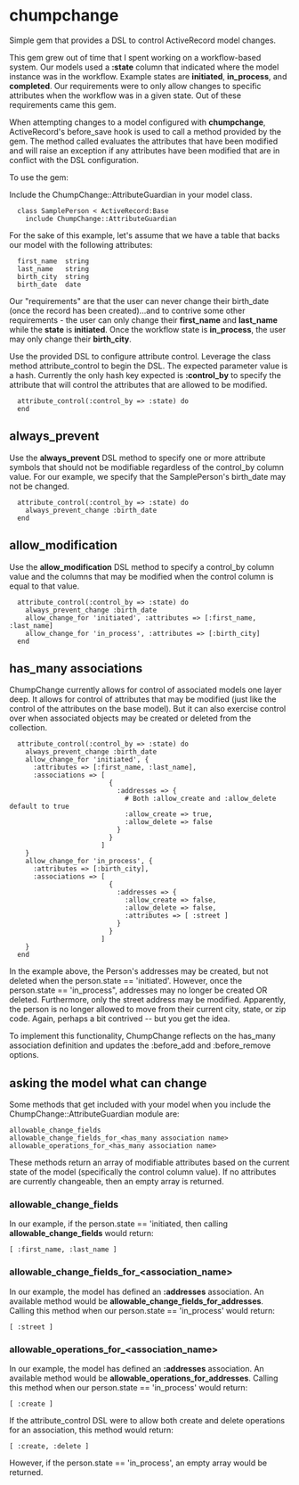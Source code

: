 chumpchange
===========

Simple gem that provides a DSL to control ActiveRecord model changes.

This gem grew out of time that I spent working on a workflow-based system.  Our models used a __:state__ column that 
indicated where the model instance was in the workflow. Example states are __initiated__, __in_process__, 
and __completed__.  Our requirements were to only allow changes to specific attributes when the workflow was in a given 
state.  Out of these requirements came this gem.

When attempting changes to a model configured with __chumpchange__, ActiveRecord's before_save hook is used to call a
method provided by the gem.  The method called evaluates the attributes that have been modified and will raise an 
exception if any attributes have been modified that are in conflict with the DSL configuration.

To use the gem:

Include the ChumpChange::AttributeGuardian in your model class.

      class SamplePerson < ActiveRecord:Base
        include ChumpChange::AttributeGuardian
        
For the sake of this example, let's assume that we have a table that backs our model with the following attributes:

      first_name  string
      last_name   string
      birth_city  string
      birth_date  date
      
Our "requirements" are that the user can never change their birth_date (once the record has been created)...and to contrive
some other requirements - the user can only change their __first_name__ and __last_name__ while the __state__ is 
__initiated__.  Once the workflow state is __in_process__, the user may only change their __birth_city__.

Use the provided DSL to configure attribute control.  Leverage the class method attribute_control to begin the DSL.
The expected parameter value is a hash.  Currently the only hash key expected is __:control_by__ to specify the attribute
that will control the attributes that are allowed to be modified.

      attribute_control(:control_by => :state) do
      end

## always_prevent ##
Use the __always_prevent__ DSL method to specify one or more attribute symbols that should not be modifiable regardless 
of the control_by column value.  For our example, we specify that the SamplePerson's birth_date may not be changed.

      attribute_control(:control_by => :state) do
        always_prevent_change :birth_date        
      end
      
## allow_modification ##
Use the __allow_modification__ DSL method to specify a control_by column value and the columns that may be modified when the
control column is equal to that value.

      attribute_control(:control_by => :state) do
        always_prevent_change :birth_date        
        allow_change_for 'initiated', :attributes => [:first_name, :last_name] 
        allow_change_for 'in_process', :attributes => [:birth_city] 
      end

## has_many associations ##
ChumpChange currently allows for control of associated models one layer deep.  It allows for control of attributes that may
be modified (just like the control of the attributes on the base model).  But it can also exercise control over when associated
objects may be created or deleted from the collection.

      attribute_control(:control_by => :state) do
        always_prevent_change :birth_date        
        allow_change_for 'initiated', { 
          :attributes => [:first_name, :last_name],
          :associations => [ 
                             {
                               :addresses => { 
                                 # Both :allow_create and :allow_delete default to true
                                 :allow_create => true,
                                 :allow_delete => false
                               }
                             }
                           ]
        }
        allow_change_for 'in_process', { 
          :attributes => [:birth_city],
          :associations => [
                             {
                               :addresses => {
                                 :allow_create => false,
                                 :allow_delete => false,
                                 :attributes => [ :street ]
                               }
                             }
                           ]
        }
      end

In the example above, the Person's addresses may be created, but not deleted when the person.state == 'initiated'.  However, 
once the person.state == 'in_process", addresses may no longer be created OR deleted.  Furthermore, only the street address
may be modified.  Apparently, the person is no longer allowed to move from their current city, state, or zip code.  Again, 
perhaps a bit contrived -- but you get the idea.

To implement this functionality, ChumpChange reflects on the has_many association definition and updates the :before_add and
:before_remove options.

## asking the model what can change ##
Some methods that get included with your model when you include the ChumpChange::AttributeGuardian module are:

    allowable_change_fields
    allowable_change_fields_for_<has_many association name>
    allowable_operations_for_<has_many association name>
   
These methods return an array of modifiable attributes based on the current state of the model (specifically the control column value).  If no attributes are currently changeable, then an empty array is returned.
    
### allowable_change_fields ###
In our example, if the person.state == 'initiated, then calling __allowable_change_fields__ would return:

    [ :first_name, :last_name ]

### allowable_change_fields_for_<association_name> ###
In our example, the model has defined an __:addresses__ association.  An available method would be __allowable_change_fields_for_addresses__.  Calling this method when our person.state == 'in_process' would return:

    [ :street ]
    
### allowable_operations_for_<association_name> ###
In our example, the model has defined an __:addresses__ association.  An available method would be __allowable_operations_for_addresses__.  Calling this method when our person.state == 'in_process' would return:

    [ :create ]
    
If the attribute_control DSL were to allow both create and delete operations for an association, this method would return:

    [ :create, :delete ]
    
However, if the person.state == 'in_process', an empty array would be returned.
